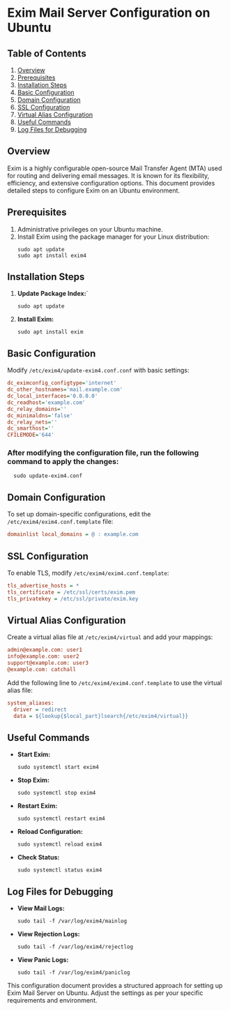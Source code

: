 # Exim Mail Server Configuration on Ubuntu

## Table of Contents
1. [Overview](#overview)
2. [Prerequisites](#prerequisites)
3. [Installation Steps](#installation-steps)
4. [Basic Configuration](#basic-configuration)
5. [Domain Configuration](#domain-configuration)
6. [SSL Configuration](#ssl-configuration)
7. [Virtual Alias Configuration](#virtual-alias-configuration)
8. [Useful Commands](#useful-commands)
9. [Log Files for Debugging](#log-files-for-debugging)

## Overview
Exim is a highly configurable open-source Mail Transfer Agent (MTA) used for routing and delivering email messages. It is known for its flexibility, efficiency, and extensive configuration options. This document provides detailed steps to configure Exim on an Ubuntu environment.

## Prerequisites
1. Administrative privileges on your Ubuntu machine.
2. Install Exim using the package manager for your Linux distribution:
     ```shell
     sudo apt update
     sudo apt install exim4
     ```

## Installation Steps
1. **Update Package Index:**`
     ```shell
     sudo apt update
     ```

2. **Install Exim:**
     ```shell
     sudo apt install exim
     ```

## Basic Configuration
Modify `/etc/exim4/update-exim4.conf.conf` with basic settings:

```ini
dc_eximconfig_configtype='internet'
dc_other_hostnames='mail.example.com'
dc_local_interfaces='0.0.0.0'
dc_readhost='example.com'
dc_relay_domains=''
dc_minimaldns='false'
dc_relay_nets=''
dc_smarthost=''
CFILEMODE='644'

```

### After modifying the configuration file, run the following command to apply the changes:

```Shell
  sudo update-exim4.conf
```

## Domain Configuration
To set up domain-specific configurations, edit the `/etc/exim4/exim4.conf.template` file:

```ini
domainlist local_domains = @ : example.com
```

## SSL Configuration
To enable TLS, modify `/etc/exim4/exim4.conf.template`:

```ini
tls_advertise_hosts = *
tls_certificate = /etc/ssl/certs/exim.pem
tls_privatekey = /etc/ssl/private/exim.key

```

## Virtual Alias Configuration
Create a virtual alias file at  `/etc/exim4/virtual` and add your mappings:

```ini
admin@example.com: user1
info@example.com: user2
support@example.com: user3
@example.com: catchall

```

Add the following line to `/etc/exim4/exim4.conf.template` to use the virtual alias file:
```ini
system_aliases:
  driver = redirect
  data = ${lookup{$local_part}lsearch{/etc/exim4/virtual}}

```

## Useful Commands
- **Start Exim:**
  ```shell
  sudo systemctl start exim4
  ```
- **Stop Exim:**
  ```shell
  sudo systemctl stop exim4
  ```
- **Restart Exim:**
  ```shell
  sudo systemctl restart exim4
  ```
- **Reload Configuration:**
  ```shell
  sudo systemctl reload exim4
  ```
- **Check Status:**
  ```shell
  sudo systemctl status exim4
  ```

## Log Files for Debugging
- **View Mail Logs:**
  ```shell
  sudo tail -f /var/log/exim4/mainlog
  ```
- **View Rejection Logs:**
  ```shell
  sudo tail -f /var/log/exim4/rejectlog
  ```
- **View Panic Logs:**
  ```shell
  sudo tail -f /var/log/exim4/paniclog
  ```

This configuration document provides a structured approach for setting up Exim Mail Server on Ubuntu. Adjust the settings as per your specific requirements and environment.